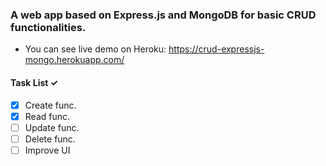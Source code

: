 ### A web app based on Express.js and MongoDB for basic CRUD functionalities.

* You can see live demo on Heroku: https://crud-expressjs-mongo.herokuapp.com/

#### Task List ✓
- [x] Create func.
- [x] Read func.
- [ ] Update func.
- [ ] Delete func.
- [ ] Improve UI
